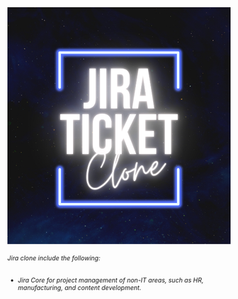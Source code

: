 <img src = "img.png">
<p>
<h6> Jira clone include the following: <h6>
<ul>
<li>Jira Core for project management of non-IT areas, such as HR, manufacturing, and content development.

